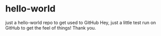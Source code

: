 # hello-world
just a hello-world repo to get used to GitHub
Hey,
just a little test run on GitHub to get the feel of things!
Thank you.
